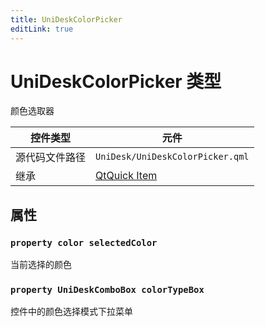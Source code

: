 ```yaml
---
title: UniDeskColorPicker
editLink: true
---
```

# UniDeskColorPicker 类型
颜色选取器

| 控件类型    | 元件                                                             |
| ------- | -------------------------------------------------------------- |
| 源代码文件路径 | `UniDesk/UniDeskColorPicker.qml`                               |
| 继承      | [QtQuick Item](https://doc.qt.io/qt-6.8/qml-qtquick-item.html) |

## 属性

### `property color selectedColor`
当前选择的颜色
### `property UniDeskComboBox colorTypeBox`
控件中的颜色选择模式下拉菜单